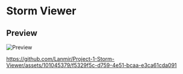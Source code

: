 # Storm Viewer
## Preview

![Preview](https://github.com/Lanmir/Project-1-Storm-Viewer/assets/101045379/f5329f5c-d759-4e51-bcaa-e3ca61cda091)


https://github.com/Lanmir/Project-1-Storm-Viewer/assets/101045379/f5329f5c-d759-4e51-bcaa-e3ca61cda091

